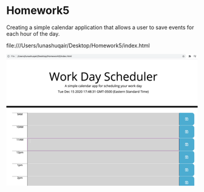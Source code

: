 # Homework5
Creating a simple calendar application that allows a user to save events for each hour of the day. 

file:///Users/lunashuqair/Desktop/Homework5/index.html

![A Screenshot of my Project](image.png)
